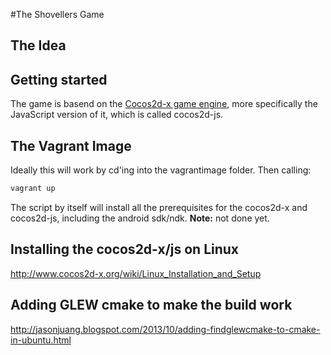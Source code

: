 #The Shovellers Game

## The Idea

## Getting started

The game is basend on the [Cocos2d-x game engine](http://www.cocos2d-x.org/), more specifically the JavaScript
version of it, which is called cocos2d-js. 


## The Vagrant Image

Ideally this will work by cd'ing into the vagrantimage folder. Then calling:


```bash
vagrant up
```

The script by itself will install all the prerequisites for the cocos2d-x and cocos2d-js, including the android sdk/ndk.
**Note:** not done yet.

## Installing the cocos2d-x/js on Linux

http://www.cocos2d-x.org/wiki/Linux_Installation_and_Setup

## Adding GLEW cmake to make the build work
http://jasonjuang.blogspot.com/2013/10/adding-findglewcmake-to-cmake-in-ubuntu.html